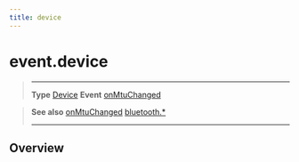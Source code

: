 ```yaml
---
title: device
---
```

# event.device

> --------------------- ------------------------------------------------------------------------------------------
> __Type__              [Device](/plugin/bluetooth/type/Device/)
> __Event__             [onMtuChanged](/plugin/bluetooth/type/Server/event/onMtuChanged/)


> __See also__          [onMtuChanged](/plugin/bluetooth/type/Server/event/onMtuChanged/)
>						[bluetooth.*](/plugin/bluetooth/)
> --------------------- ------------------------------------------------------------------------------------------

## Overview
